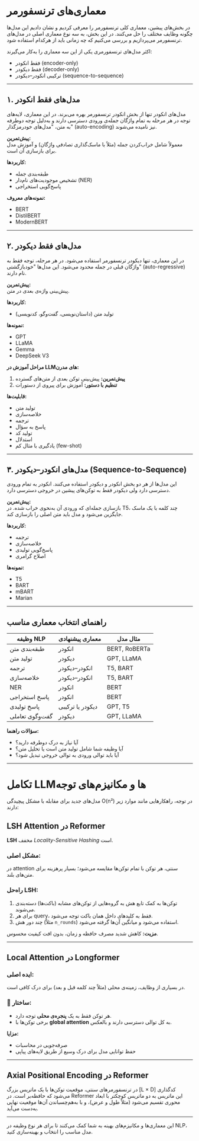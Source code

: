 # معماری‌های ترنسفورمر

در بخش‌های پیشین، معماری کلی ترنسفورمر را معرفی کردیم و نشان دادیم این مدل‌ها چگونه وظایف مختلف را حل می‌کنند. در این بخش، به سه نوع معماری اصلی در مدل‌های ترنسفورمر می‌پردازیم و بررسی می‌کنیم که چه زمانی باید از هرکدام استفاده شود.

اکثر مدل‌های ترنسفورمری یکی از این سه معماری را به‌کار می‌گیرند:

- فقط انکودر (encoder-only)
- فقط دیکودر (decoder-only)
- ترکیبی انکودر–دیکودر (sequence-to-sequence)

---

## ۱. مدل‌های فقط انکودر

مدل‌های انکودر تنها از بخش انکودر ترنسفورمر بهره می‌برند. در این معماری، لایه‌های توجه در هر مرحله به تمام واژگان جمله‌ی ورودی دسترسی دارند و به‌دلیل توجه دوطرفه به متن، "مدل‌های خودرمزگذار" (auto-encoding) نیز نامیده می‌شوند.

**پیش‌تمرین:**  
معمولاً شامل خراب‌کردن جمله (مثلاً با ماسک‌گذاری تصادفی واژگان) و آموزش مدل برای بازسازی آن است.

**کاربردها:**  
- طبقه‌بندی جمله  
- تشخیص موجودیت‌های نام‌دار (NER)  
- پاسخ‌گویی استخراجی  

**نمونه‌های معروف:**  
- BERT  
- DistilBERT  
- ModernBERT

---

## ۲. مدل‌های فقط دیکودر

در این معماری، تنها دیکودر ترنسفورمر استفاده می‌شود. در هر مرحله، توجه فقط به واژگان قبلی در جمله محدود می‌شود. این مدل‌ها "خودبازگشتی" (auto-regressive) نام دارند.

**پیش‌تمرین:**  
پیش‌بینی واژه‌ی بعدی در متن.

**کاربردها:**  
- تولید متن (داستان‌نویسی، گفت‌وگو، کدنویسی)

**نمونه‌ها:**  
- GPT  
- LLaMA  
- Gemma  
- DeepSeek V3

**مراحل آموزش در LLMهای مدرن:**

1. **پیش‌تمرین:** پیش‌بینی توکن بعدی از متن‌های گسترده  
2. **تنظیم با دستور:** آموزش برای پیروی از دستورات

**قابلیت‌ها:**  
- تولید متن  
- خلاصه‌سازی  
- ترجمه  
- پاسخ به سؤال  
- تولید کد  
- استدلال  
- یادگیری با مثال کم (few-shot)

---

## ۳. مدل‌های انکودر–دیکودر (Sequence-to-Sequence)

این مدل‌ها از هر دو بخش انکودر و دیکودر استفاده می‌کنند. انکودر به تمام ورودی دسترسی دارد ولی دیکودر فقط به توکن‌های پیشین در خروجی دسترسی دارد.

**پیش‌تمرین:**  
بازسازی جمله‌ای که ورودی آن به‌نحوی خراب شده. در T5، چند کلمه با یک ماسک جایگزین می‌شود و مدل باید متن اصلی را بازسازی کند.

**کاربردها:**  
- ترجمه  
- خلاصه‌سازی  
- پاسخ‌گویی تولیدی  
- اصلاح گرامری  

**نمونه‌ها:**  
- T5  
- BART  
- mBART  
- Marian

---

##  راهنمای انتخاب معماری مناسب

| وظیفه NLP              | معماری پیشنهادی    | مثال مدل             |
|------------------------|---------------------|-----------------------|
| طبقه‌بندی متن         | انکودر              | BERT, RoBERTa         |
| تولید متن             | دیکودر              | GPT, LLaMA            |
| ترجمه                 | انکودر–دیکودر       | T5, BART              |
| خلاصه‌سازی            | انکودر–دیکودر       | T5, BART              |
| NER                   | انکودر              | BERT                  |
| پاسخ استخراجی         | انکودر              | BERT                  |
| پاسخ تولیدی           | دیکودر یا ترکیبی    | GPT, T5               |
| گفت‌وگوی تعاملی       | دیکودر              | GPT, LLaMA            |

**سؤالات راهنما:**

- آیا نیاز به درک دوطرفه دارید؟
- آیا وظیفه شما شامل تولید متن است یا تحلیل متن؟
- آیا باید توالی ورودی به توالی خروجی تبدیل شود؟

---

#  تکامل LLMها و مکانیزم‌های توجه

مدل‌های جدید برای مقابله با مشکل پیچیدگی O(n²) در توجه، راهکارهایی مانند موارد زیر دارند:

##  LSH Attention در Reformer

**LSH** مخفف *Locality-Sensitive Hashing* است.

###  مشکل اصلی:
در attention سنتی، هر توکن با تمام توکن‌ها مقایسه می‌شود؛ بسیار پرهزینه برای متن‌های بلند.

###  راه‌حل LSH:

1. توکن‌ها به کمک تابع هش به گروه‌هایی از توکن‌های مشابه (باکت‌ها) دسته‌بندی می‌شوند.  
2. برای هر query، فقط به کلیدهای داخل همان باکت توجه می‌شود.  
3. چند دور هش (مثلاً `n_rounds`) استفاده می‌شود و میانگین آن‌ها گرفته می‌شود.

**مزیت:** کاهش شدید مصرف حافظه و زمان، بدون افت کیفیت محسوس.

---

##  Local Attention در Longformer

###  ایده اصلی:
در بسیاری از وظایف، زمینه‌ی محلی (مثلاً چند کلمه قبل و بعد) برای درک کافی است.

### 🔧 ساختار:
- هر توکن فقط به یک **پنجره‌ی محلی** توجه دارد.  
- برخی توکن‌ها با **global attention** به کل توالی دسترسی دارند و بالعکس.  

**مزایا:**  
- صرفه‌جویی در محاسبات  
- حفظ توانایی مدل برای درک وسیع از طریق لایه‌های پیاپی  

---

##  Axial Positional Encoding در Reformer

در ترنسفورمرهای سنتی، موقعیت توکن‌ها با یک ماتریس بزرگ \[L × D\] کدگذاری می‌شود که حافظه‌بر است. در Reformer این ماتریس به دو ماتریس کوچکتر با ابعاد محوری تقسیم می‌شود (مثلاً طول و عرض)، و با به‌هم‌چسباندن آن‌ها موقعیت نهایی به‌دست می‌آید.

---

این معماری‌ها و مکانیزم‌های بهینه به شما کمک می‌کنند تا برای هر نوع وظیفه در NLP، مدل مناسب را انتخاب و بهینه‌سازی کنید.

